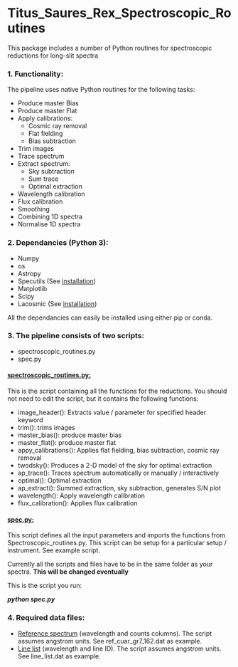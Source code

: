 # Titus_Saures_Rex_Spectroscopic_Routines
This package includes a number of Python routines for spectroscopic reductions for long-slit spectra

### 1.	Functionality:

The pipeline uses native Python routines for the following tasks:
   * Produce master Bias
   * Produce master Flat
   * Apply calibrations:
       * Cosmic ray removal
       * Flat fielding
       * Bias subtraction
   * Trim images
   * Trace spectrum
   * Extract spectrum:
       * Sky subtraction
       * Sum trace
       * Optimal extraction
   * Wavelength calibration
   * Flux calibration
   * Smoothing
   * Combining 1D spectra
   * Normalise 1D spectra

### 2.  Dependancies (Python 3):

  *	Numpy
  *	os
  *	Astropy
  *	Specutils (See [installation](https://specutils.readthedocs.io/en/latest/))
  *	Matplotlib
  *	Scipy
  *	Lacosmic (See [installation](https://lacosmic.readthedocs.io/en/latest/))

All the dependancies can easily be installed using either pip or conda.

### 3.  The pipeline consists of two scripts:
  *	spectroscopic_routines.py
  *	spec.py

#### <ins>spectroscopic_routines.py:</ins> 
This is the script containing all the functions for the reductions.  You should not need to edit the script, but it contains the following functions:
  *	image_header():  Extracts value / parameter for specified header keyword
  *	trim():  trims images
  *	master_bias(): produce master bias
  *	master_flat(): produce master flat
  *	appy_calibrations():  Applies flat fielding, bias subtraction, cosmic ray removal
  *	twodsky():  Produces a 2-D model of the sky for optimal extraction
  *	ap_trace():  Traces spectrum automatically or manually / interactively
  *	optimal():  Optimal extraction
  *	ap_extract():  Summed extraction, sky subtraction, generates S/N plot
  *	wavelength():  Apply wavelength calibration
  *	flux_calibration():  Applies flux calibration

#### <ins>spec.py:</ins>

This script defines all the input parameters and imports the functions from Spectroscopic_routines.py.  This script can be setup for a particular setup / instrument.  See example script.

Currently all the scripts and files have to be in the same folder as your spectra.  **This will be changed eventually**

This is the script you run:

***python spec.py***

### 4. Required data files:
  * <ins>Reference spectrum</ins> (wavelength and counts columns).  The script assumes angstrom units.  See ref_cuar_gr7_162.dat as example.
  * <ins>Line list</ins> (wavelength and line ID).  The script assumes angstrom units.  See line_list.dat as example.

